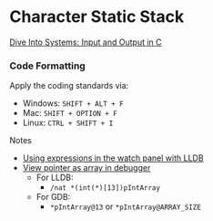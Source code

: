 # Character Static Stack

[Dive Into Systems: Input and Output in C](https://diveintosystems.org/book/C2-C_depth/IO.html)


### Code Formatting
Apply the coding standards via:
* Windows: ```SHIFT + ALT + F```
* Mac: ```SHIFT + OPTION + F```
* Linux: ```CTRL + SHIFT + I```


Notes
* [Using expressions in the watch panel with LLDB](https://github.com/vadimcn/vscode-lldb/blob/master/MANUAL.md#native-expressions)
* [View pointer as array in debugger](https://github.com/microsoft/vscode-cpptools/issues/172#issuecomment-1281804128)
  *   For LLDB:
	  * `/nat *(int(*)[13])pIntArray`
  *   For GDB:
      * `*pIntArray@13` or  `*pIntArray@ARRAY_SIZE`
